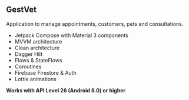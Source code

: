 <h2>GestVet</h2>

Application to manage appointments, customers, pets and consultations.
- Jetpack Compose with Material 3 components
- MVVM architecture
- Clean architecture
- Dagger Hilt
- Flows & StateFlows
- Coroutines
- Firebase Firestore & Auth
- Lottie animations

<strong>Works with API Level 26 (Android 8.0) or higher</strong>
